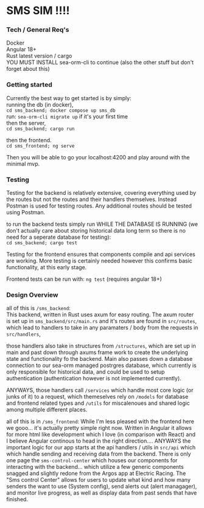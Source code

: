 # SMS SIM !!!!
### Tech / General Req's

Docker  
Angular 18+  
Rust latest version / cargo  
YOU MUST INSTALL sea-orm-cli to continue (also the other stuff but don't forget about this)

### Getting started

Currently the best way to get started is by simply:  
running the db (in docker),  
`cd sms_backend; docker compose up sms_db`  
run: `sea-orm-cli migrate up` if it's your first time  
then the server,  
`cd sms_backend; cargo run`  

then the frontend.  
`cd sms_frontend; ng serve`  

Then you will be able to go your localhost:4200 and play around with the minimal mvp.

### Testing

Testing for the backend is relatively extensive, covering everything used by the routes but not the routes and their handlers themselves. Instead Postman is used for testing routes. Any additional routes should be tested using Postman.

to run the backend tests simply run WHILE THE DATABASE IS RUNNING (we don't actually care about storing historical data long term so there is no need for a seperate database for testing):  
`cd sms_backend; cargo test`

Testing for the frontend ensures that components compile and api services are working. More testing is certainly needed however this confirms basic functionality, at this early stage.

Frontend tests can be run with:
`ng test`  (requires angular 18+)

### Design Overview

all of this is `/sms_backend`:  
	This backend, written in Rust uses axum for easy routing. The axum router is set up in `sms_backend/src/main.rs` 
 and it's routes are found in `src/routes`, 
 which lead to handlers to take in any paramaters / body from the requests in `src/handlers`, 
 
 those handlers also take in structures from `/structures`, 
 which are set up in main and past down through axums frame work to create the underlying state and functionality fo the backend. 
 Main also passes down a database connection to our sea-orm managed postrgres database, which currently is only responsible for historical data, and could be used to setup authentication (authentication however is not implemented currently).
 
ANYWAYS, those handlers call `/services` which handle most core logic (or junks of it) to a request, which themeselves rely on `/models` for database and frontend related types and `/utils` for miscalenoues  and shared logic among multiple different places.  

all of this is in `/sms_frontend`: 
While I'm less pleased with the frontend here we gooo... it's actually pretty simple right now. Written in Angular it allows for more html like development which I love (in comparison with React) and I believe Angular continous to head in the right direction.... ANYWAYS the important logic for our app starts at the api handlers / utils in `src/api` which which handle sending and receiving data from the backend. There is only one page the `sms-control-center` which houses our components for interacting with the backend... which utilize a few generic components snagged and slightly redone from the Argos app at Electric Racing. The "Sms control Center" allows for users to update what kind and how many senders the want to use (System config), send alerts out (alert managager), and monitor live progress, as well as display data from past sends that have finished.

